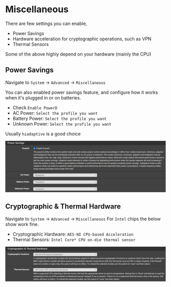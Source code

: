 # Miscellaneous

There are few settings you can enable,

- Power Savings
- Hardware acceleration for cryptographic operations, such as VPN
- Thermal Sensors

Some of the above highly depend on your hardware (mainly the CPU)

## Power Savings

Navigate to  `System` -> `Advanced` -> `Miscellaneous`

You can also enabled power savings feature, and configure how it works when it's plugged in or on batteries.

- Check `Enable PowerD`
- AC Power: `Select the profile you want`
- Battery Power: `Select the profile you want`
- Unknown Power: `Select the profile you want`

Usually `hiadaptive` is a good choice

![misc-power-savings](img/misc-power-savings.png)

## Cryptographic & Thermal Hardware

Navigate to  `System` -> `Advanced` -> `Miscellaneous`
For `Intel` chips the below show work fine.

- Cryptographic Hardware: `AES-NI CPU-based Acceleration`
- Thermal Sensors: `Intel Core* CPU on-die thermal sensor`

![misc-crypto-thermal](img/misc-crypto-thermal.png)
